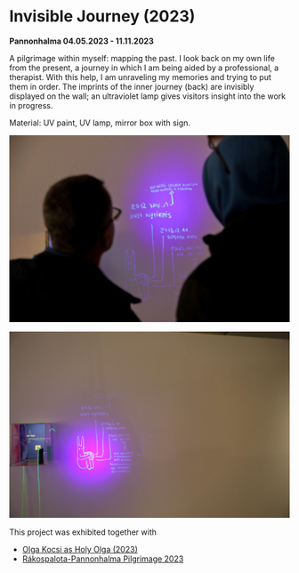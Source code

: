 <!-- {
    "img": "projects/Invisible-Journey_2023/4G0A1740.JPG",
    "title": "Invisible Journey (2023)",
    "desc": "A pilgrimage within myself: mapping the past."
} -->

# Invisible Journey (2023)
**Pannonhalma 04.05.2023 - 11.11.2023**

A pilgrimage within myself: mapping the past. I look back on my own life from the present, a journey in which I am being aided by a professional, a therapist. With this help, I am unraveling my memories and trying to put them in order. The imprints of the inner journey (back) are invisibly displayed on the wall; an ultraviolet lamp gives visitors insight into the work in progress.

Material: UV paint, UV lamp, mirror box with sign.

![md.parallax](Invisible-Journey_2023/DSC_9165.jpg)

![md.full](Invisible-Journey_2023/4G0A1740.JPG)

This project was exhibited together with

* [Olga Kocsi as Holy Olga (2023)](/c/projects/OlgaKocsi-as-HolyOlga_2023)
* [Rákospalota-Pannonhalma Pilgrimage 2023](/c/projects/Raakospalota-Pannonhalma-Pilgrimage_2023)